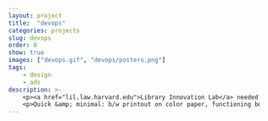 ```yaml
---
layout: project
title:  "devops"
categories: projects
slug: devops
order: 8
show: true
images: ["devops.gif", "devops/posters.png"]
tags: 
    - design
    - ads
description: >-
    <p><a href="lil.law.harvard.edu">Library Innovation Lab</a> needed to hire a devops engineer.</p>
    <p>Quick &amp; minimal: b/w printout on color paper, functioning both as an informational flyer and a URL.</p>
---
```

